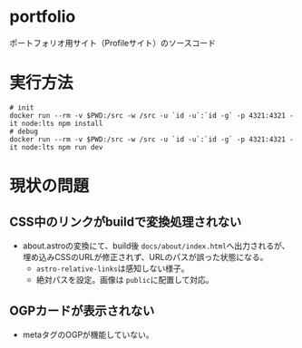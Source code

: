 # portfolio

ポートフォリオ用サイト（Profileサイト）のソースコード

# 実行方法

```
# init
docker run --rm -v $PWD:/src -w /src -u `id -u`:`id -g` -p 4321:4321 -it node:lts npm install
# debug
docker run --rm -v $PWD:/src -w /src -u `id -u`:`id -g` -p 4321:4321 -it node:lts npm run dev
```

# 現状の問題

## CSS中のリンクがbuildで変換処理されない

- about.astroの変換にて、build後 `docs/about/index.html`へ出力されるが、埋め込みCSSのURLが修正されず、URLのパスが誤った状態になる。  
    - `astro-relative-links`は感知しない様子。
    - 絶対パスを設定。画像は `public`に配置して対応。

## OGPカードが表示されない

- metaタグのOGPが機能していない。
